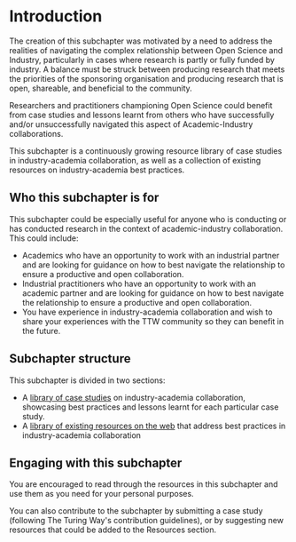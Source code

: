 # Introduction
The creation of this subchapter was motivated by a need to address the realities of navigating the complex relationship between Open Science and Industry, particularly in cases where research is partly or fully funded by industry. A balance must be struck between producing research that meets the priorities of the sponsoring organisation and producing research that is open, shareable, and beneficial to the community. 

Researchers and practitioners championing Open Science could benefit from case studies and lessons learnt from others who have successfully and/or unsuccessfully navigated this aspect of Academic-Industry collaborations.

This subchapter is a continuously growing resource library of case studies in industry-academia collaboration, as well as a collection of existing resources on industry-academia best practices.

## Who this subchapter is for

This subchapter could be especially useful for anyone who is conducting or has conducted research in the context of academic-industry collaboration. This could include:
- Academics who have an opportunity to work with an industrial partner and are looking for guidance on how to best navigate the relationship to ensure a productive and open collaboration.
- Industrial practitioners who have an opportunity to work with an academic partner and are looking for guidance on how to best navigate the relationship to ensure a productive and open collaboration.
- You have experience in industry-academia collaboration and wish to share your experiences with the TTW community so they can benefit in the future.
## Subchapter structure
This subchapter is divided in two sections:
- A [library of case studies](./case-studies-and-best-practices/case-study-library.md) on industry-academia collaboration, showcasing best practices and lessons learnt for each particular case study.
- A [library of existing resources on the web](./online-resources-for-best-practices-in-industry-academia-collaboration.md) that address best practices in industry-academia collaboration
## Engaging with this subchapter
You are encouraged to read through the resources in this subchapter and use them as you need for your personal purposes.

You can also contribute to the subchapter by submitting a case study (following The Turing Way's contribution guidelines), or by suggesting new resources that could be added to the Resources section.

